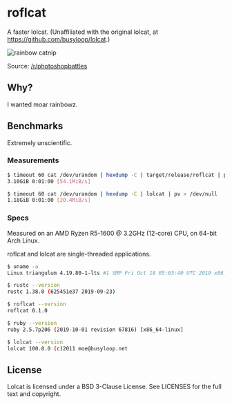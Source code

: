 # roflcat

A faster lolcat. (Unaffiliated with the original lolcat, at
https://github.com/busyloop/lolcat.)

![rainbow catnip](https://i.imgur.com/VHG1CO6m.jpg)

Source: [/r/photoshopbattles](https://www.reddit.com/r/photoshopbattles/comments/ah18qn/psbattle_this_rainbow_cat/eeathte/)

## Why?

I wanted moar rainbowz.

## Benchmarks

Extremely unscientific.

### Measurements
```sh
$ timeout 60 cat /dev/urandom | hexdump -C | target/release/roflcat | pv > /dev/null
3.10GiB 0:01:00 [54.1MiB/s]

$ timeout 60 cat /dev/urandom | hexdump -C | lolcat | pv > /dev/null
1.18GiB 0:01:00 [20.4MiB/s]
```

### Specs

Measured on an AMD Ryzen R5-1600 @ 3.2GHz (12-core) CPU,
on 64-bit Arch Linux.

roflcat and lolcat are single-threaded applications.

```sh
$ uname -a
Linux triangulum 4.19.80-1-lts #1 SMP Fri Oct 18 05:03:40 UTC 2019 x86_64 GNU/Linux

$ rustc --version
rustc 1.38.0 (625451e37 2019-09-23)

$ roflcat --version
roflcat 0.1.0

$ ruby --version
ruby 2.5.7p206 (2019-10-01 revision 67816) [x86_64-linux]

$ lolcat --version
lolcat 100.0.0 (c)2011 moe@busyloop.net
```

## License

Lolcat is licensed under a BSD 3-Clause License. See LICENSES for the full
text and copyright.
